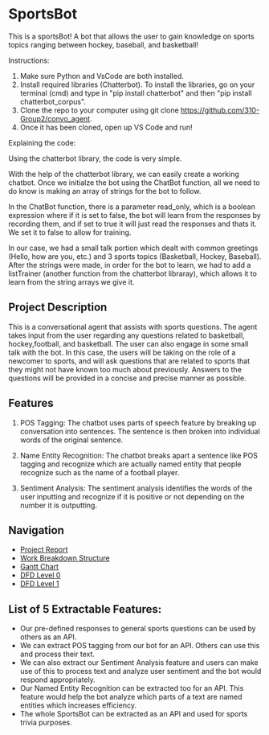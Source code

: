 # SportsBot

This is a sportsBot! A bot that allows the user to gain knowledge on sports topics ranging between hockey, baseball, and basketball! 

Instructions:
1. Make sure Python and VsCode are both installed.
2. Install required libraries (Chatterbot). To install the libraries, go on your terminal (cmd) and type in "pip install chatterbot" and then "pip install chatterbot_corpus".
3. Clone the repo to your computer using git clone https://github.com/310-Group2/convo_agent.
4. Once it has been cloned, open up VS Code and run!


Explaining the code:

Using the chatterbot library, the code is very simple.

With the help of the chatterbot library, we can easily create a working chatbot. Once we initialze the bot using the ChatBot function, all we need to do know is making an array of strings for the bot to follow.


In the ChatBot function, there is a parameter read_only, which is a boolean expression where if it is set to false, the bot will learn from the responses by recording them, and if set to true it will just read the responses and thats it. We set it to false to allow for training.


In our case, we had a small talk portion which dealt with common greetings (Hello, how are you, etc.) and 3 sports topics (Basketball, Hockey, Baseball).
After the strings were made, in order for the bot to learn, we had to add a listTrainer (another function from the chatterbot libraray), which allows it to learn from the string arrays we give it.

## Project Description

This is a conversational agent that assists with sports questions. The agent takes input from the user regarding any questions related to basketball, hockey,football, and basketball. The user can also engage in some small talk with the bot. In this case, the users will be taking on the role of a newcomer to sports, and will ask questions that are related to sports that they might not have known too much about previously. Answers to the questions will be provided in a concise and precise manner as possible. 

## Features

1. POS Tagging: 
The chatbot uses parts of speech feature by breaking up conversation into sentences. The sentence is then broken into individual words of the original sentence. 

2. Name Entity Recognition: 
The chatbot breaks apart a sentence like POS tagging and recognize which are actually named entity that people recognize such as the name of a football player.

3. Sentiment Analysis:
The sentiment analysis identifies the words of the user inputting and recognize if it is positive or not depending on the number it is outputting. 
## Navigation

* [Project Report](https://github.com/310-Group2/convo_agent/blob/main/Documentation/310%20Project%20Plan.pdf)
* [Work Breakdown Structure](https://github.com/310-Group2/convo_agent/blob/main/Documentation/WBS.jpg)
* [Gantt Chart](https://github.com/310-Group2/convo_agent/blob/main/Documentation/Gantt%20Chart.pdf)
* [DFD Level 0](https://github.com/310-Group2/convo_agent/blob/main/Documentation/DFD-Level0.png)
* [DFD Level 1](https://github.com/310-Group2/convo_agent/blob/main/Documentation/DFD-Level1.png)

## List of 5 Extractable Features:

* Our pre-defined responses to general sports questions can be used by others as an API.
* We can extract POS tagging from our bot for an API. Others can use this and process their text.
* We can also extract our Sentiment Analysis feature and users can make use of this to process text and analyze user sentiment and the bot would respond appropriately.
* Our Named Entity Recognition can be extracted too for an API. This feature would help the bot analyze which parts of a text are named entities which increases efficiency.
* The whole SportsBot can be extracted as an API and used for sports trivia purposes.


